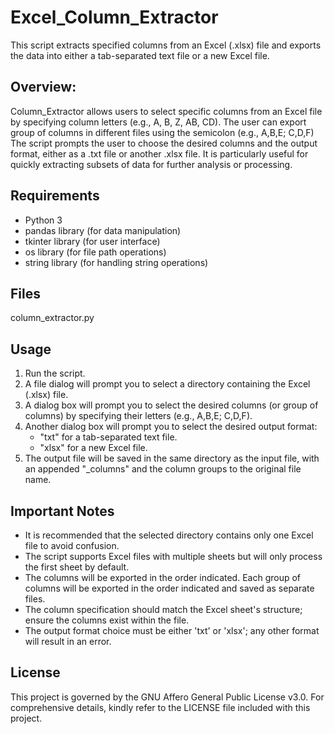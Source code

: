 # Excel_Column_Extractor
This script extracts specified columns from an Excel (.xlsx) file and exports the data into either a tab-separated text file or a new Excel file.

## Overview:
Column_Extractor allows users to select specific columns from an Excel file by specifying column letters (e.g., A, B, Z, AB, CD). The user can export group of columns in different files using the semicolon (e.g., A,B,E; C,D,F) 
The script prompts the user to choose the desired columns and the output format, either as a .txt file or another .xlsx file.
It is particularly useful for quickly extracting subsets of data for further analysis or processing.

## Requirements
* Python 3
* pandas library (for data manipulation)
* tkinter library (for user interface)
* os library (for file path operations)
* string library (for handling string operations)

## Files
column_extractor.py

## Usage
1. Run the script.
2. A file dialog will prompt you to select a directory containing the Excel (.xlsx) file.
3. A dialog box will prompt you to select the desired columns (or group of columns) by specifying their letters (e.g., A,B,E; C,D,F).
4. Another dialog box will prompt you to select the desired output format:
   *  "txt" for a tab-separated text file.
   *  "xlsx" for a new Excel file.
5. The output file will be saved in the same directory as the input file, with an appended "_columns" and the column groups to the original file name.

## Important Notes
* It is recommended that the selected directory contains only one Excel file to avoid confusion.
* The script supports Excel files with multiple sheets but will only process the first sheet by default.
* The columns will be exported in the order indicated. Each group of columns will be exported in the order indicated and saved as separate files.
* The column specification should match the Excel sheet's structure; ensure the columns exist within the file.
* The output format choice must be either 'txt' or 'xlsx'; any other format will result in an error.

## License
This project is governed by the GNU Affero General Public License v3.0. For comprehensive details, kindly refer to the LICENSE file included with this project.
